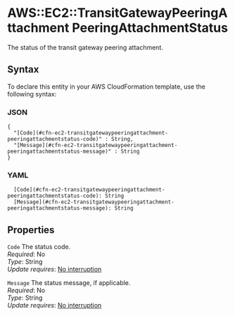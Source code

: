 # AWS::EC2::TransitGatewayPeeringAttachment PeeringAttachmentStatus<a name="aws-properties-ec2-transitgatewaypeeringattachment-peeringattachmentstatus"></a>

The status of the transit gateway peering attachment\.

## Syntax<a name="aws-properties-ec2-transitgatewaypeeringattachment-peeringattachmentstatus-syntax"></a>

To declare this entity in your AWS CloudFormation template, use the following syntax:

### JSON<a name="aws-properties-ec2-transitgatewaypeeringattachment-peeringattachmentstatus-syntax.json"></a>

```
{
  "[Code](#cfn-ec2-transitgatewaypeeringattachment-peeringattachmentstatus-code)" : String,
  "[Message](#cfn-ec2-transitgatewaypeeringattachment-peeringattachmentstatus-message)" : String
}
```

### YAML<a name="aws-properties-ec2-transitgatewaypeeringattachment-peeringattachmentstatus-syntax.yaml"></a>

```
  [Code](#cfn-ec2-transitgatewaypeeringattachment-peeringattachmentstatus-code): String
  [Message](#cfn-ec2-transitgatewaypeeringattachment-peeringattachmentstatus-message): String
```

## Properties<a name="aws-properties-ec2-transitgatewaypeeringattachment-peeringattachmentstatus-properties"></a>

`Code` <a name="cfn-ec2-transitgatewaypeeringattachment-peeringattachmentstatus-code"></a>
The status code\.  
_Required_: No  
_Type_: String  
_Update requires_: [No interruption](https://docs.aws.amazon.com/AWSCloudFormation/latest/UserGuide/using-cfn-updating-stacks-update-behaviors.html#update-no-interrupt)

`Message` <a name="cfn-ec2-transitgatewaypeeringattachment-peeringattachmentstatus-message"></a>
The status message, if applicable\.  
_Required_: No  
_Type_: String  
_Update requires_: [No interruption](https://docs.aws.amazon.com/AWSCloudFormation/latest/UserGuide/using-cfn-updating-stacks-update-behaviors.html#update-no-interrupt)
